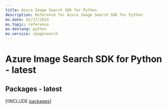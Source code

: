 ```yaml
---
title: Azure Image Search SDK for Python
description: Reference for Azure Image Search SDK for Python
ms.date: 02/27/2024
ms.topic: reference
ms.devlang: python
ms.service: imagesearch
---
```

# Azure Image Search SDK for Python - latest
## Packages - latest
[!INCLUDE [packages](image-search-index.md)]